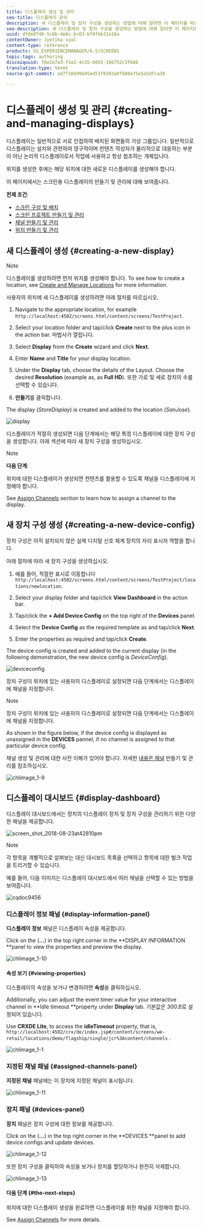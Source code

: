 ```yaml
---
title: 디스플레이 생성 및 관리
seo-title: 디스플레이 관리
description: 새 디스플레이 및 장치 구성을 생성하는 방법에 대해 알려면 이 페이지를 따르십시오. 추가로 디스플레이 대시보드에 대해서도 학습합니다.
seo-description: 새 디스플레이 및 장치 구성을 생성하는 방법에 대해 알려면 이 페이지를 따르십시오. 추가로 디스플레이 대시보드에 대해서도 학습합니다.
uuid: dfde0740-5c8b-4e6c-bc83-bf8fbb31a16a
contentOwner: Jyotika syal
content-type: reference
products: SG_EXPERIENCEMANAGER/6.5/SCREENS
topic-tags: authoring
discoiquuid: f8e2e7a3-f3a1-4c35-b055-166752c3fb86
translation-type: tm+mt
source-git-commit: ad7f18b99b45ed51f0393a0f608a75e5a5dfca30

---
```



# 디스플레이 생성 및 관리 {#creating-and-managing-displays}

디스플레이는 일반적으로 서로 인접하여 배치된 화면들의 가상 그룹입니다. 일반적으로 디스플레이는 설치와 관련하여 영구적이며 컨텐츠 작성자가 물리적으로 대응하는 부분이 아닌 논리적 디스플레이로서 작업에 사용하고 항상 참조하는 개체입니다.

위치를 생성한 후에는 해당 위치에 대한 새로운 디스플레이를 생성해야 합니다.

이 페이지에서는 스크린용 디스플레이의 만들기 및 관리에 대해 보여줍니다.

**전제 조건**:

* [스크린 구성 및 배치](configuring-screens-introduction.md)
* [스크린 프로젝트 만들기 및 관리](creating-a-screens-project.md)
* [채널 만들기 및 관리](managing-channels.md)
* [위치 만들기 및 관리](managing-locations.md)

## 새 디스플레이 생성 {#creating-a-new-display}

>[!NOTE]
>
>디스플레이를 생성하려면 먼저 위치를 생성해야 합니다. To see how to create a location, see [Create and Manage Locations](managing-locations.md) for more information.

사용자의 위치에 새 디스플레이를 생성하려면 아래 절차를 따르십시오.

1. Navigate to the appropriate location, for example `http://localhost:4502/screens.html/content/screens/TestProject`.
1. Select your location folder and tap/click **Create** next to the plus icon in the action bar. 마법사가 열립니다.
1. Select **Display** from the **Create** wizard and click **Next**.

1. Enter **Name** and **Title** for your display location.

1. Under the **Display** tab, choose the details of the Layout. Choose the desired **Resolution** (example as, as **Full HD**). 또한 가로 및 세로 장치의 수를 선택할 수 있습니다.

1. **만들기**&#x200B;를 클릭합니다.

The display (*StoreDisplay*) is created and added to the location (*SanJose*).

![display](assets/display.gif)

디스플레이가 적절히 생성되면 다음 단계에서는 해당 특정 디스플레이에 대한 장치 구성을 생성합니다. 아래 섹션에 따라 새 장치 구성을 생성하십시오.

>[!NOTE]
>
>**다음 단계**:
>
>위치에 대한 디스플레이가 생성되면 컨텐츠를 활용할 수 있도록 채널을 디스플레이에 지정해야 합니다.
>
>See [Assign Channels](channel-assignment.md) section to learn how to assign a channel to the display.

## 새 장치 구성 생성 {#creating-a-new-device-config}

장치 구성은 아직 설치되지 않은 실제 디지털 신호 체계 장치의 자리 표시자 역할을 합니다.

아래 절차에 따라 새 장치 구성을 생성하십시오.

1. 예를 들어, 적절한 표시로 이동합니다 `http://localhost:4502/screens.html/content/screens/TestProject/locations/newlocation`.
1. Select your display folder and tap/click **View Dashboard** in the action bar.
1. Tap/click the **+ Add Device Config** on the top right of the **Devices** panel.

1. Select the **Device Config** as the required template as and tap/click **Next**.

1. Enter the properties as required and tap/click **Create**.

The device config is created and added to the current display (in the following demonstration, the new device config is *DeviceConfig*).

![deviceconfig](assets/deviceconfig.gif)

장치 구성이 위치에 있는 사용자의 디스플레이로 설정되면 다음 단계에서는 디스플레이에 채널을 지정합니다.

>[!NOTE]
>
>장치 구성이 위치에 있는 사용자의 디스플레이로 설정되면 다음 단계에서는 디스플레이에 채널을 지정합니다.
>
>As shown in the figure below, if the device config is displayed as unassigned in the **DEVICES** pannel, if no channel is assigned to that particular device config.
>
>채널 생성 및 관리에 대한 사전 이해가 있어야 합니다. 자세한 [내용은 채널](managing-channels.md) 만들기 및 관리를 참조하십시오.

![chlimage_1-9](assets/chlimage_1-9.png)

## 디스플레이 대시보드 {#display-dashboard}

디스플레이 대시보드에서는 장치의 디스플레이 장치 및 장치 구성을 관리하기 위한 다양한 패널을 제공합니다.

![screen_shot_2018-08-23at42810pm](assets/screen_shot_2018-08-23at42810pm.png)

>[!NOTE]
>
>각 항목을 개별적으로 살펴보는 대신 대시보드 목록을 선택하고 항목에 대한 벌크 작업을 트리거할 수 있습니다.
>
>예를 들어, 다음 이미지는 디스플레이 대시보드에서 여러 채널을 선택할 수 있는 방법을 보여줍니다.

![cqdoc9456](assets/cqdoc9456.gif)

### 디스플레이 정보 패널 {#display-information-panel}

**디스플레이 정보** 패널은 디스플레이 속성을 제공합니다.

Click on the (**...**) in the top right corner in the **DISPLAY INFORMATION **panel to view the properties and preview the display.

![chlimage_1-10](assets/chlimage_1-10.png)

#### 속성 보기 {#viewing-properties}

디스플레이의 속성을 보거나 변경하려면 **속성**&#x200B;을 클릭하십시오.

Additionally, you can adjust the event timer value for your interactive channel in **Idle timeout **property under **Display** tab. 기본값은 *300초*&#x200B;로 설정되어 있습니다.

Use **CRXDE Lite**, to access the **idleTimeout** property, that is, `http://localhost:4502/crx/de/index.jsp#/content/screens/we-retail/locations/demo/flagship/single/jcr%3Acontent/channels` .

![chlimage_1-1](assets/chlimage_1-1.gif)

### 지정된 채널 패널 {#assigned-channels-panel}

**지정된 채널** 패널에는 이 장치에 지정된 채널이 표시됩니다.

![chlimage_1-11](assets/chlimage_1-11.png)

### 장치 패널 {#devices-panel}

**장치** 패널은 장치 구성에 대한 정보를 제공합니다.

Click on the (**...**) in the top right corner in the **DEVICES **panel to add device configs and update devices.

![chlimage_1-12](assets/chlimage_1-12.png)

또한 장치 구성을 클릭하여 속성을 보거나 장치를 할당하거나 완전히 삭제합니다.

![chlimage_1-13](assets/chlimage_1-13.png)

#### 다음 단계 {#the-next-steps}

위치에 대한 디스플레이 생성을 완료하면 디스플레이를 위한 채널을 지정해야 합니다.

See [Assign Channels](channel-assignment.md) for more details.
